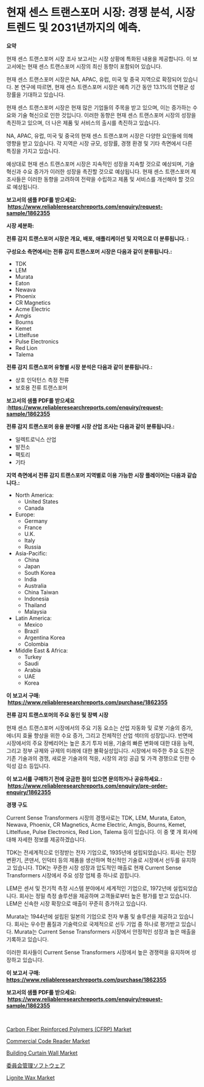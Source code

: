 <p><h1>현재 센스 트랜스포머 시장: 경쟁 분석, 시장 트렌드 및 2031년까지의 예측.</h1></p><p><strong>요약</strong></p>
<p><p>현재 센스 트랜스포머 시장 조사 보고서는 시장 상황에 특화된 내용을 제공합니다. 이 보고서에는 현재 센스 트랜스포머 시장의 최신 동향이 포함되어 있습니다.</p><p>현재 센스 트랜스포머 시장은 NA, APAC, 유럽, 미국 및 중국 지역으로 확장되어 있습니다. 본 연구에 따르면, 현재 센스 트랜스포머 시장은 예측 기간 동안 13.1%의 연평균 성장률을 기대하고 있습니다.</p><p>현재 센스 트랜스포머 시장은 현재 많은 기업들의 주목을 받고 있으며, 이는 증가하는 수요와 기술 혁신으로 인한 것입니다. 이러한 동향은 현재 센스 트랜스포머 시장의 성장을 촉진하고 있으며, 더 나은 제품 및 서비스의 출시를 촉진하고 있습니다.</p><p>NA, APAC, 유럽, 미국 및 중국의 현재 센스 트랜스포머 시장은 다양한 요인들에 의해 영향을 받고 있습니다. 각 지역은 시장 규모, 성장률, 경쟁 환경 및 기타 측면에서 다른 특징을 가지고 있습니다.</p><p>예상대로 현재 센스 트랜스포머 시장은 지속적인 성장을 지속할 것으로 예상되며, 기술 혁신과 수요 증가가 이러한 성장을 촉진할 것으로 예상됩니다. 현재 센스 트랜스포머 제조사들은 이러한 동향을 고려하여 전략을 수립하고 제품 및 서비스를 개선해야 할 것으로 예상됩니다.</p></p>
<p><strong>보고서의 샘플 PDF를 받으세요: &nbsp;<a href="https://www.reliableresearchreports.com/enquiry/request-sample/1862355">https://www.reliableresearchreports.com/enquiry/request-sample/1862355</a></strong></p>
<p><strong>시장 세분화:</strong></p>
<p><strong> 전류 감지 트랜스포머 시장은 개요, 배포, 애플리케이션 및 지역으로 더 분류됩니다. :</strong></p>
<p><strong>구성요소 측면에서는 전류 감지 트랜스포머 시장은 다음과 같이 분류됩니다.:</strong></p>
<p><ul><li>TDK</li><li>LEM</li><li>Murata</li><li>Eaton</li><li>Newava</li><li>Phoenix</li><li>CR Magnetics</li><li>Acme Electric</li><li>Amgis</li><li>Bourns</li><li>Kemet</li><li>Littelfuse</li><li>Pulse Electronics</li><li>Red Lion</li><li>Talema</li></ul></p>
<p><strong> 전류 감지 트랜스포머 유형별 시장 분석은 다음과 같이 분류됩니다.:</strong></p>
<p><ul><li>상호 인덕턴스 측정 전류</li><li>보호용 전류 트랜스포머</li></ul></p>
<p><strong>보고서의 샘플 PDF를 받으세요 :<a href="https://www.reliableresearchreports.com/enquiry/request-sample/1862355">https://www.reliableresearchreports.com/enquiry/request-sample/1862355</a></strong></p>
<p><strong> 전류 감지 트랜스포머 응용 분야별 시장 산업 조사는 다음과 같이 분류됩니다.:</strong></p>
<p><ul><li>일렉트로닉스 산업</li><li>발전소</li><li>팩토리</li><li>기타</li></ul></p>
<p><strong>지역 측면에서 전류 감지 트랜스포머 지역별로 이용 가능한 시장 플레이어는 다음과 같습니다.:</strong></p>
<p><ul>
    <li>
        North America:
        <ul>
            <li>United States</li>
            <li>Canada</li>
        </ul>
    </li>
    <li>
        Europe:
        <ul>
            <li>Germany</li>
            <li>France</li>
            <li>U.K.</li>
            <li>Italy</li>
            <li>Russia</li>
        </ul>
    </li>
    <li>
        Asia-Pacific:
        <ul>
            <li>China</li>
            <li>Japan</li>
            <li>South Korea</li>
            <li>India</li>
            <li>Australia</li>
            <li>China Taiwan</li>
            <li>Indonesia</li>
            <li>Thailand</li>
            <li>Malaysia</li>
        </ul>
    </li>
    <li>
        Latin America:
        <ul>
            <li>Mexico</li>
            <li>Brazil</li>
            <li>Argentina Korea</li>
            <li>Colombia</li>
        </ul>
    </li>
    <li>
        Middle East & Africa:
        <ul>
            <li>Turkey</li>
            <li>Saudi</li>
            <li>Arabia</li>
            <li>UAE</li>
            <li>Korea</li>
        </ul>
    </li>
    </ul></p>
<p><strong>이 보고서 구매: &nbsp;<a href="https://www.reliableresearchreports.com/purchase/1862355">https://www.reliableresearchreports.com/purchase/1862355</a></strong></p>
<p><strong>전류 감지 트랜스포머의 주요 동인 및 장벽 시장</strong></p>
<p><p>현재 센스 트랜스포머 시장에서의 주요 기동 요소는 산업 자동화 및 로봇 기술의 증가, 에너지 효율 향상을 위한 수요 증가, 그리고 전체적인 산업 섹터의 성장입니다. 반면에 시장에서의 주요 장베리어는 높은 초기 투자 비용, 기술의 빠른 변화에 대한 대응 능력, 그리고 정부 규제와 규제의 미래에 대한 불확실성입니다. 시장에서 마주한 주요 도전은 기존 기술과의 경쟁, 새로운 기술과의 적응, 시장의 과잉 공급 및 가격 경쟁으로 인한 수익성 감소 등입니다.</p></p>
<p><strong>이 보고서를 구매하기 전에 궁금한 점이 있으면 문의하거나 공유하세요.: &nbsp;<a href="https://www.reliableresearchreports.com/enquiry/pre-order-enquiry/1862355">https://www.reliableresearchreports.com/enquiry/pre-order-enquiry/1862355</a></strong></p>
<p><strong>경쟁 구도</strong></p>
<p><p>Current Sense Transformers 시장의 경쟁사로는 TDK, LEM, Murata, Eaton, Newava, Phoenix, CR Magnetics, Acme Electric, Amgis, Bourns, Kemet, Littelfuse, Pulse Electronics, Red Lion, Talema 등이 있습니다. 이 중 몇 개 회사에 대해 자세한 정보를 제공하겠습니다.</p><p>TDK는 전세계적으로 인정받는 전자 기업으로, 1935년에 설립되었습니다. 회사는 전장 변환기, 콘덴서, 인덕터 등의 제품을 생산하며 혁신적인 기술로 시장에서 선두를 유지하고 있습니다. TDK는 꾸준한 시장 성장과 압도적인 매출로 현재 Current Sense Transformers 시장에서 주요 성장 업체 중 하나로 꼽힙니다.</p><p>LEM은 센서 및 전기적 측정 시스템 분야에서 세계적인 기업으로, 1972년에 설립되었습니다. 회사는 정밀 측정 솔루션을 제공하며 고객들로부터 높은 평가를 받고 있습니다. LEM은 신속한 시장 확장으로 매출이 꾸준히 증가하고 있습니다.</p><p>Murata는 1944년에 설립된 일본의 기업으로 전자 부품 및 솔루션을 제공하고 있습니다. 회사는 우수한 품질과 기술력으로 국제적으로 선두 기업 중 하나로 평가받고 있습니다. Murata는 Current Sense Transformers 시장에서 안정적인 성장과 높은 매출을 기록하고 있습니다.</p><p>이러한 회사들이 Current Sense Transformers 시장에서 높은 경쟁력을 유지하며 성장하고 있습니다.</p></p>
<p><strong>이 보고서 구매: &nbsp; <a href="https://www.reliableresearchreports.com/purchase/1862355">https://www.reliableresearchreports.com/purchase/1862355</a></strong></p>
<p><strong>보고서의 샘플 PDF를 받으세요: &nbsp;<a href="https://www.reliableresearchreports.com/enquiry/request-sample/1862355">https://www.reliableresearchreports.com/enquiry/request-sample/1862355</a></strong><strong></strong></p>
<p>&nbsp;</p>
<p><p><a href="https://view.publitas.com/reportprime-1/carbon-fiber-reinforced-polymers-cfrp-market-provides-detailed-segmentation-of-this-market-based-on-type-application-and-region-and-forecast-for-the-period-from-2024-2031/">Carbon Fiber Reinforced Polymers (CFRP) Market</a></p><p><a href="https://issuu.com/reportprime-2/docs/commercial-code-reader-market-size-2030.pptx">Commercial Code Reader Market</a></p><p><a href="https://github.com/prosalinda88/Market-Research-Report-List-3/blob/main/building-curtain-wall-market.md">Building Curtain Wall Market</a></p><p><a href="https://medium.com/@rodhoppe07/%E5%A7%94%E5%93%A1%E4%BC%9A%E7%AE%A1%E7%90%86%E3%82%BD%E3%83%95%E3%83%88%E3%82%A6%E3%82%A7%E3%82%A2%E5%B8%82%E5%A0%B4%E8%A6%8F%E6%A8%A1-%E5%B8%82%E5%A0%B4%E3%81%AE%E5%B1%95%E6%9C%9B%E3%81%A8%E5%B8%82%E5%A0%B4%E4%BA%88%E6%B8%AC-2024%E5%B9%B4%E3%81%8B%E3%82%892031%E5%B9%B4-7f535c1ba1ad">委員会管理ソフトウェア</a></p><p><a href="https://github.com/NorbertYates/Market-Research-Report-List-4/blob/main/lignite-wax-market.md">Lignite Wax Market</a></p></p>